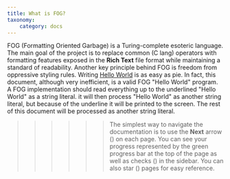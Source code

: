 ```yaml
---
title: What is FOG?
taxonomy:
    category: docs
---
```


FOG (Formatting Oriented Garbage) is a Turing-complete esoteric language. The main goal of the project is to replace common (C lang) operators with formatting features exposed in the **Rich Text** file format while maintaining a standard of readability. Another key principle behind FOG is freedom from oppressive styling rules. Writing <u>Hello World</u> is as easy as pie. In fact, this document, although very inefficient, is a valid FOG "Hello World" program. A FOG implementation should read everything up to the underlined "Hello World" as a string literal. it will then process "Hello World" as another string literal, but because of the underline it will be printed to the screen. The rest of this document will be processed as another string literal. 

>>>>>> The simplest way to navigate the documentation is to use the **Next** arrow (<i class="icon-right-open"></i>) on each page. You can see your progress represented by the green progress bar at the top of the page as well as checks (<i class="icon-check"></i>) in the sidebar.  You can also star (<i class="icon-star"></i>) pages for easy reference.
